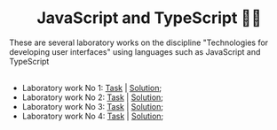 <h1 align="center" color="red"> JavaScript and TypeScript 👨‍💻</h1>
These are several laboratory works on the discipline "Technologies for developing user interfaces" using languages such as JavaScript and TypeScript
<br><br> 
<ul>
    <li>Laboratory work No 1: <a href="https://github.com/zephyrXXX/User-interface-development-technology-part1/blob/main/Task/%D0%BB%D1%801%20TS(2%D1%87).docx">Task</a> | <a href="https://github.com/zephyrXXX/User-interface-development-technology-part1/tree/main/Solution/Lab1">Solution</a>;</li> 
    <li>Laboratory work No 2: <a href="https://github.com/zephyrXXX/User-interface-development-technology-part1/blob/main/Task/%D0%9B%D0%A02%20TS%20(2%D1%87).docx">Task</a> | <a href="https://github.com/zephyrXXX/User-interface-development-technology-part1/tree/main/Solution/Lab2">Solution</a>;</li> 
    <li>Laboratory work No 3: <a href="https://github.com/zephyrXXX/User-interface-development-technology-part1/blob/main/Task/%D0%9B%D0%A03%20TS(4%D1%87).docx">Task</a> | <a href="https://github.com/zephyrXXX/User-interface-development-technology-part1/tree/main/Solution/Lab3">Solution</a>;</li>
    <li>Laboratory work No 4: <a href="https://github.com/zephyrXXX/User-interface-development-technology-part1/blob/main/Task/%D0%9B%D0%A04%20TS%20(2%D1%87).docx">Task</a> | <a href="https://github.com/zephyrXXX/User-interface-development-technology-part1/tree/main/Solution/Lab4">Solution</a>;</li>
</ul>
  
<!-- 
  <li>: <a href="">Task</a> | <a href="">Solution</a>;</li> 
  <li>: <a href="">Task</a> | <a href="">Solution</a>;</li>
  
-->
